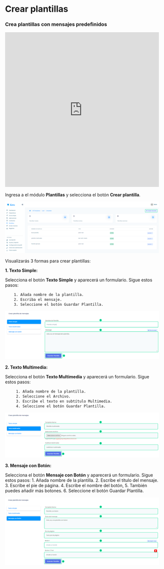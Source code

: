 # Crear plantillas

### Crea plantillas con mensajes predefinidos

<iframe width="100%" height="505" src="https://www.youtube.com/embed/fWjz0nln7QI" title="YouTube video player" frameborder="0" allow="accelerometer; autoplay; clipboard-write; encrypted-media; gyroscope; picture-in-picture; web-share" allowfullscreen></iframe>

Ingresa a el módulo **Plantillas** y selecciona el botón **Crear plantilla**.

![Alt text](img/plantillas_01.png)

Visualizarás 3 formas para crear plantillas:

**1. Texto Simple:**

Selecciona el botón **Texto Simple** y aparecerá un formulario. Sigue estos pasos:

        1. Añada nombre de la plantilla.
        2. Escriba el mensaje.
        3. Seleccione el botón Guardar Plantilla.


![Alt text](img/plantillas_02.png)

        



**2. Texto Multimedia:**

Selecciona el botón **Texto Multimedia** y aparecerá un formulario. Sigue estos pasos:

         1. Añada nombre de la plantilla.
         2. Seleccione el Archivo.
         3. Escribe el texto en subtítulo Multimedia.
         4. Seleccione el botón Guardar Plantilla.
![Alt text](img/plantillas_03.png)
         


**3. Mensaje con Botón:**


Selecciona el botón **Mensaje con Botón** y aparecerá un formulario. Sigue estos pasos:
        1. Añada nombre de la plantilla.
        2. Escribe el título del mensaje.
        3. Escribe el pie de página.
        4. Escribe el nombre del botón, 
        5. También puedes añadir más botones.
        6. Seleccione el botón Guardar Plantilla.

![Alt text](img/plantillas_04.png)

        
